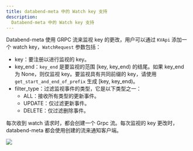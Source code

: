 ```yaml
---
title: databend-meta 中的 Watch key 支持
description: 
  Databend-meta 中的 Watch key 支持
---
```


Databend-meta 使用 GRPC 流来监视 key 的更改，用户可以通过 `KVApi` 添加一个 watch key，`WatchRequest` 参数包括：

* key：要注册以进行监视的 key。
* key_end：`key_end` 是要监视的范围 [key, key_end) 的结尾。如果 key_end 为 None，则仅监视 key。要监视具有共同前缀的 key，请使用 `get_start_and_end_of_prefix` 生成 [key, key_end)。
* filter_type：过滤监视事件的类型，它是以下类型之一：
  * ALL：接收所有类型的更新事件。
  * UPDATE：仅过滤更新事件。
  * DELETE：仅过滤删除事件。

每次收到 watch 请求时，都会创建一个 Grpc 流。每次监视的 key 更改时，databend-meta 都会使用创建的流来通知客户端。

![](/img/rfc/20220728-metasrv-watch/watchstream.png)